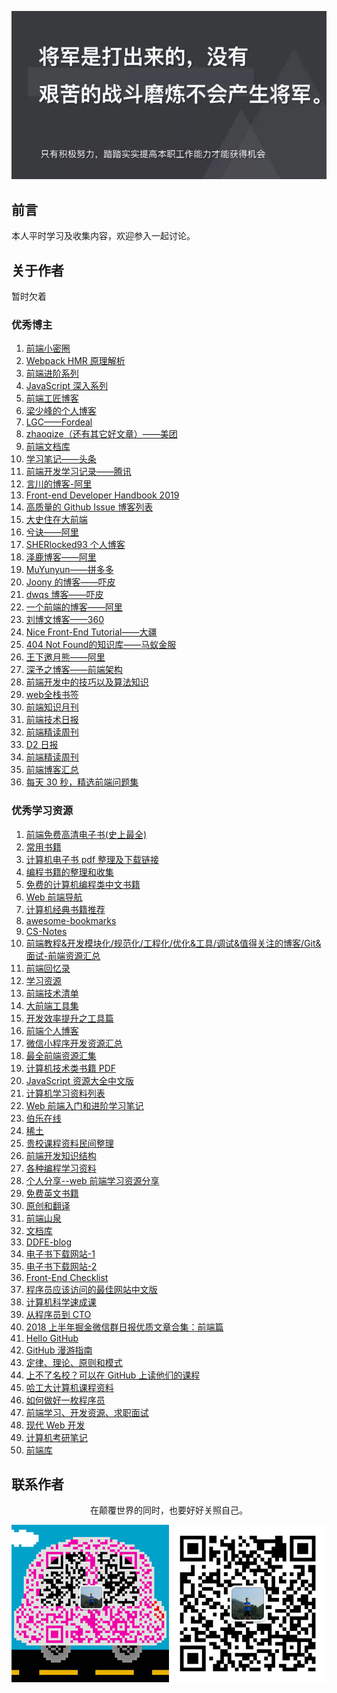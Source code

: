 ![image](./img/timg.jpg)
<br>
## 前言

本人平时学习及收集内容，欢迎参入一起讨论。

## 关于作者

暂时欠着

### 优秀博主

1. [前端小密圈](https://github.com/jawil/blog)
1. [Webpack HMR 原理解析](https://zhuanlan.zhihu.com/p/30669007)
1. [前端进阶系列](https://github.com/yygmind/blog)
1. [JavaScript 深入系列](https://github.com/mqyqingfeng/Blog)
1. [前端工匠博客](https://github.com/ljianshu/Blog)
1. [梁少峰的个人博客](https://github.com/youngwind/blog)
1. [LGC——Fordeal](https://github.com/amandakelake/blog)
2. [zhaoqize（还有其它好文章）——美团](https://github.com/zhaoqize/blog)
3. [前端文档库](https://github.com/wuxiaobin1995/Frontend-Doc)
4. [学习笔记——头条](https://github.com/yanlele/node-index)
5. [前端开发学习记录——腾讯](https://github.com/cody1991/learn)
6. [言川的博客-阿里](https://github.com/lihongxun945/myblog)
7. [Front-end Developer Handbook 2019](https://frontendmasters.com/books/front-end-handbook/2019/)
8. [高质量的 Github Issue 博客列表 ](https://github.com/paddingme/github-issue-blog-list)
9. [大史住在大前端](https://github.com/dashnowords/blogs)
10. [兮诀——阿里](https://github.com/Aaaaaaaty/blog)
11. [SHERlocked93 个人博客](https://github.com/SHERlocked93/blog)
12. [泽鹿博客——阿里](https://github.com/panyifei/Front-end-learning)
13. [MuYunyun——拼多多](https://github.com/MuYunyun/blog)
14. [Joony 的博客——吓皮](https://github.com/forthealllight/blog)
15. [dwqs 博客——吓皮](https://github.com/dwqs/blog)
16. [一个前端的博客——阿里](https://github.com/muwoo/blogs)
17. [刘博文博客——360](https://github.com/berwin/Blog)
18. [Nice Front-End Tutorial——大疆](https://github.com/nicejade/nice-front-end-tutorial)
19. [404 Not Found的知识库——马蚁金服](https://github.com/404notf0und/Always-Learning)
20. [王下邀月熊——阿里](https://github.com/wx-chevalier)
21. [深予之博客——前端架构](https://github.com/senntyou/blogs)
22. [前端开发中的技巧以及算法知识](https://github.com/louzhedong/blog)
23. [web全栈书签](https://github.com/OXOYO/F2E-Tutorial-Collect)
24. [前端知识月刊](https://github.com/jsfront/month)
25. [前端技术日报](https://github.com/kujian/frontendDaily)
26. [前端精读周刊](https://github.com/dt-fe/weekly)
27. [D2 日报](https://daily.fairyever.com/)
28. [前端精读周刊](https://github.com/dt-fe/weekly)
29. [前端博客汇总](https://github.com/foru17/front-end-collect)
30. [每天 30 秒，精选前端问题集](https://github.com/b3log/30-seconds-zh_CN)

### 优秀学习资源

1. [前端免费高清电子书(史上最全)](https://juejin.im/post/5c0098f66fb9a049dd80019e)
2. [常用书籍](https://github.com/mymmsc/books)
3. [计算机电子书 pdf 整理及下载链接](https://github.com/fuhmmin/it-ebooks-cn)
4. [编程书籍的整理和收集](https://github.com/KeKe-Li/book)
5. [免费的计算机编程类中文书籍](https://github.com/justjavac/free-programming-books-zh_CN)
6. [Web 前端导航](http://www.alloyteam.com/nav/)
7. [计算机经典书籍推荐](https://github.com/woai3c/recommended-books)
8. [awesome-bookmarks](https://github.com/PanJiaChen/awesome-bookmarks)
9.  [CS-Notes](https://github.com/CyC2018/CS-Notes)
10. [前端教程&开发模块化/规范化/工程化/优化&工具/调试&值得关注的博客/Git&面试-前端资源汇总](https://github.com/xiaohuazheng/-/issues/1)
11. [前端回忆录](https://github.com/windiest/Front-end-tutorial)
12. [学习资源](https://github.com/webproblem/learning-article)
13. [前端技术清单](https://github.com/alienzhou/frontend-tech-list)
14. [大前端工具集](https://github.com/nieweidong/fetool)
15. [开发效率提升之工具篇](https://github.com/Louiszhai/tool)
16. [前端个人博客](https://github.com/fouber/blog)
17. [微信小程序开发资源汇总](https://github.com/justjavac/awesome-wechat-weapp)
18. [最全前端资源汇集](https://segmentfault.com/a/1190000004978770)
19. [计算机技术类书籍 PDF](https://github.com/huihut/CS-Books)
20. [JavaScript 资源大全中文版](https://github.com/jobbole/awesome-javascript-cn)
21. [计算机学习资料列表](https://github.com/NGLSL/learning-material-list)
22. [Web 前端入门和进阶学习笔记](https://github.com/qianguyihao/Web)
23. [伯乐在线](https://github.com/jobbole/)
24. [稀土](https://github.com/xitu)
25. [贵校课程资料民间整理](https://github.com/lib-pku/libpku)
26. [前端开发知识结构](https://github.com/JacksonTian/fks)
27. [各种编程学习资料](https://github.com/FangWW/Document)
28. [个人分享--web 前端学习资源分享](https://juejin.im/post/5a0c1956f265da430a501f51)
29. [免费英文书籍](http://web.archive.org/web/20160428030320/https://github.com/vhf/free-programming-books)
30. [原创和翻译](https://github.com/ikcamp)
31. [前端山泉](https://github.com/STPace/fe-spring)
32. [文档库](https://github.com/LiangJunrong/document-library)
33. [DDFE-blog](https://github.com/DDFE/DDFE-blog)
34. [电子书下载网站-1](http://www.ireadweek.com)
35. [电子书下载网站-2](https://epubw.com/)
36. [Front-End Checklist](https://github.com/thedaviddias/Front-End-Checklist)
37. [程序员应该访问的最佳网站中文版](https://github.com/tuteng/Best-websites-a-programmer-should-visit-zh/blob/master/README.md)
38. [计算机科学速成课](https://github.com/1c7/crash-course-computer-science-chinese)
39. [从程序员到 CTO](https://github.com/0voice/from_coder_to_expert)
40. [2018 上半年掘金微信群日报优质文章合集：前端篇](https://juejin.im/post/5b3adfe2e51d4555b17e85df)
41. [Hello GitHub](https://github.com/521xueweihan/HelloGitHub)
42. [GitHub 漫游指南](https://github.com/phodal/github)
43. [定律、理论、原则和模式](https://github.com/nusr/hacker-laws-zh)
44. [上不了名校？可以在 GitHub 上读他们的课程](https://www.cnblogs.com/xueweihan/p/11075694.html)
45. [哈工大计算机课程资料](https://github.com/wxwmd/HIT-Computer-Courses)
46. [如何做好一枚程序员](https://github.com/ahangchen/How-to-Be-A-Programmer-CN)
47. [前端学习、开发资源、求职面试](https://github.com/helloqingfeng/Awsome-Front-End-learning-resource)
48. [现代 Web 开发](https://github.com/wx-chevalier/Web-Series)
49. [计算机考研笔记](https://github.com/overnote)
50. [前端库](https://github.com/sorrycc/awesome-f2e-libs)

## 联系作者

<div align="center">
    <p>
        在颠覆世界的同时，也要好好关照自己。
    </p>
    <img src="./img/contact.png" />
</div>